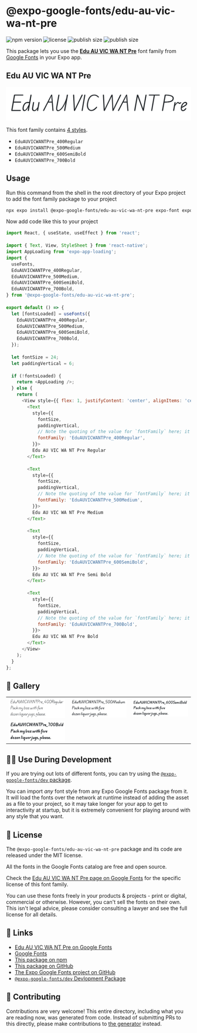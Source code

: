 # @expo-google-fonts/edu-au-vic-wa-nt-pre

![npm version](https://flat.badgen.net/npm/v/@expo-google-fonts/edu-au-vic-wa-nt-pre)
![license](https://flat.badgen.net/github/license/expo/google-fonts)
![publish size](https://flat.badgen.net/packagephobia/install/@expo-google-fonts/edu-au-vic-wa-nt-pre)
![publish size](https://flat.badgen.net/packagephobia/publish/@expo-google-fonts/edu-au-vic-wa-nt-pre)

This package lets you use the [**Edu AU VIC WA NT Pre**](https://fonts.google.com/specimen/Edu+AU+VIC+WA+NT+Pre) font family from [Google Fonts](https://fonts.google.com/) in your Expo app.

## Edu AU VIC WA NT Pre

![Edu AU VIC WA NT Pre](./font-family.png)

This font family contains [4 styles](#-gallery).

- `EduAUVICWANTPre_400Regular`
- `EduAUVICWANTPre_500Medium`
- `EduAUVICWANTPre_600SemiBold`
- `EduAUVICWANTPre_700Bold`

## Usage

Run this command from the shell in the root directory of your Expo project to add the font family package to your project
```sh
npx expo install @expo-google-fonts/edu-au-vic-wa-nt-pre expo-font expo-app-loading
```

Now add code like this to your project
```js
import React, { useState, useEffect } from 'react';

import { Text, View, StyleSheet } from 'react-native';
import AppLoading from 'expo-app-loading';
import {
  useFonts,
  EduAUVICWANTPre_400Regular,
  EduAUVICWANTPre_500Medium,
  EduAUVICWANTPre_600SemiBold,
  EduAUVICWANTPre_700Bold,
} from '@expo-google-fonts/edu-au-vic-wa-nt-pre';

export default () => {
  let [fontsLoaded] = useFonts({
    EduAUVICWANTPre_400Regular,
    EduAUVICWANTPre_500Medium,
    EduAUVICWANTPre_600SemiBold,
    EduAUVICWANTPre_700Bold,
  });

  let fontSize = 24;
  let paddingVertical = 6;

  if (!fontsLoaded) {
    return <AppLoading />;
  } else {
    return (
      <View style={{ flex: 1, justifyContent: 'center', alignItems: 'center' }}>
        <Text
          style={{
            fontSize,
            paddingVertical,
            // Note the quoting of the value for `fontFamily` here; it expects a string!
            fontFamily: 'EduAUVICWANTPre_400Regular',
          }}>
          Edu AU VIC WA NT Pre Regular
        </Text>

        <Text
          style={{
            fontSize,
            paddingVertical,
            // Note the quoting of the value for `fontFamily` here; it expects a string!
            fontFamily: 'EduAUVICWANTPre_500Medium',
          }}>
          Edu AU VIC WA NT Pre Medium
        </Text>

        <Text
          style={{
            fontSize,
            paddingVertical,
            // Note the quoting of the value for `fontFamily` here; it expects a string!
            fontFamily: 'EduAUVICWANTPre_600SemiBold',
          }}>
          Edu AU VIC WA NT Pre Semi Bold
        </Text>

        <Text
          style={{
            fontSize,
            paddingVertical,
            // Note the quoting of the value for `fontFamily` here; it expects a string!
            fontFamily: 'EduAUVICWANTPre_700Bold',
          }}>
          Edu AU VIC WA NT Pre Bold
        </Text>
      </View>
    );
  }
};

```

## 🔡 Gallery


||||
|-|-|-|
|![EduAUVICWANTPre_400Regular](./EduAUVICWANTPre_400Regular.ttf.png)|![EduAUVICWANTPre_500Medium](./EduAUVICWANTPre_500Medium.ttf.png)|![EduAUVICWANTPre_600SemiBold](./EduAUVICWANTPre_600SemiBold.ttf.png)||
|![EduAUVICWANTPre_700Bold](./EduAUVICWANTPre_700Bold.ttf.png)||||


## 👩‍💻 Use During Development

If you are trying out lots of different fonts, you can try using the [`@expo-google-fonts/dev` package](https://github.com/expo/google-fonts/tree/master/font-packages/dev#readme).

You can import *any* font style from any Expo Google Fonts package from it. It will load the fonts
over the network at runtime instead of adding the asset as a file to your project, so it may take longer
for your app to get to interactivity at startup, but it is extremely convenient
for playing around with any style that you want.

## 📖 License

The `@expo-google-fonts/edu-au-vic-wa-nt-pre` package and its code are released under the MIT license.

All the fonts in the Google Fonts catalog are free and open source.

Check the [Edu AU VIC WA NT Pre page on Google Fonts](https://fonts.google.com/specimen/Edu+AU+VIC+WA+NT+Pre) for the specific license of this font family.

You can use these fonts freely in your products & projects - print or digital, commercial or otherwise. However, you can't sell the fonts on their own. This isn't legal advice, please consider consulting a lawyer and see the full license for all details.

## 🔗 Links

- [Edu AU VIC WA NT Pre on Google Fonts](https://fonts.google.com/specimen/Edu+AU+VIC+WA+NT+Pre)
- [Google Fonts](https://fonts.google.com/)
- [This package on npm](https://www.npmjs.com/package/@expo-google-fonts/edu-au-vic-wa-nt-pre)
- [This package on GitHub](https://github.com/expo/google-fonts/tree/master/font-packages/edu-au-vic-wa-nt-pre)
- [The Expo Google Fonts project on GitHub](https://github.com/expo/google-fonts)
- [`@expo-google-fonts/dev` Devlopment Package](https://github.com/expo/google-fonts/tree/master/font-packages/dev)

## 🤝 Contributing

Contributions are very welcome! This entire directory, including what you are reading now, was generated from code. Instead of submitting PRs to this directly, please make contributions to [the generator](https://github.com/expo/google-fonts/tree/master/packages/generator) instead.
